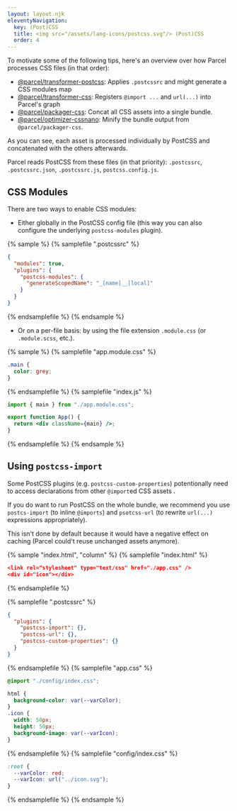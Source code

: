 ```yaml
---
layout: layout.njk
eleventyNavigation:
  key: (Post)CSS
  title: <img src="/assets/lang-icons/postcss.svg"/> (Post)CSS
  order: 4
---
```


To motivate some of the following tips, here's an overview over how Parcel processes CSS files (in that order):

- [@parcel/transformer-postcss](/official-plugins/transformer-postcss/):
  Applies `.postcssrc` and might generate a CSS modules map
- [@parcel/transformer-css](/official-plugins/transformer-css/):
  Registers `@import ...` and `url(...)` into Parcel's graph
- [@parcel/packager-css](/official-plugins/packager-css/):
  Concat all CSS assets into a single bundle.
- [@parcel/optimizer-cssnano](/official-plugins/optimizer-cssnano/):
  Minify the bundle output from `@parcel/packager-css`.

As you can see, each asset is processed individually by PostCSS and concatenated with the others afterwards.

Parcel reads PostCSS from these files (in that priority): `.postcssrc`, `.postcssrc.json`, `.postcssrc.js`, `postcss.config.js`.

## CSS Modules

There are two ways to enable CSS modules:

- Either globally in the PostCSS config file (this way you can also configure the underlying `postcss-modules` plugin).

{% sample %}
{% samplefile ".postcssrc" %}

```json
{
  "modules": true,
  "plugins": {
    "postcss-modules": {
      "generateScopedName": "_[name]__[local]"
    }
  }
}
```

{% endsamplefile %}
{% endsample %}

- Or on a per-file basis: by using the file extension `.module.css` (or `.module.scss`, etc.).

{% sample %}
{% samplefile "app.module.css" %}

```css
.main {
  color: grey;
}
```

{% endsamplefile %}
{% samplefile "index.js" %}

```jsx
import { main } from "./app.module.css";

export function App() {
  return <div className={main} />;
}
```

{% endsamplefile %}
{% endsample %}

## Using `postcss-import`

<!-- https://github.com/parcel-bundler/parcel/issues/1165 -->

Some PostCSS plugins (e.g. `postcss-custom-properties`) potentionally need to access declarations from other `@import`ed CSS assets .

If you do want to run PostCSS on the whole bundle, we recommend you use `postcs-import` (to inline `@imports`) and `psotcss-url` (to rewrite `url(...)` expressions appropriately).

This isn't done by default because it would have a negative effect on caching (Parcel could't reuse unchanged assets anymore).

{% sample "index.html", "column" %}
{% samplefile "index.html" %}

```json
<link rel="stylesheet" type="text/css" href="./app.css" />
<div id="icon"></div>
```

{% endsamplefile %}

{% samplefile ".postcssrc" %}

```json
{
  "plugins": {
    "postcss-import": {},
    "postcss-url": {},
    "postcss-custom-properties": {}
  }
}
```

{% endsamplefile %}
{% samplefile "app.css" %}

```css
@import "./config/index.css";

html {
  background-color: var(--varColor);
}
.icon {
  width: 50px;
  height: 50px;
  background-image: var(--varIcon);
}
```

{% endsamplefile %}
{% samplefile "config/index.css" %}

```css
:root {
  --varColor: red;
  --varIcon: url("../icon.svg");
}
```

{% endsamplefile %}
{% endsample %}
